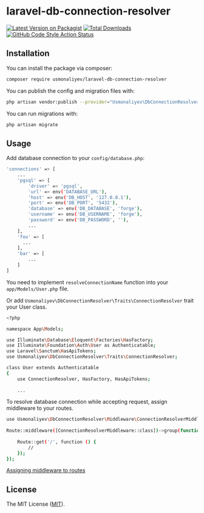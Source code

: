 # laravel-db-connection-resolver

[![Latest Version on Packagist](https://img.shields.io/packagist/v/usmonaliyev/laravel-db-connection-resolver.svg?style=flat-square)](https://packagist.org/packages/usmonaliyev/laravel-db-connection-resolver)
[![Total Downloads](https://img.shields.io/packagist/dt/usmonaliyev/laravel-db-connection-resolver.svg?style=flat-square)](https://packagist.org/packages/usmonaliyev/laravel-db-connection-resolver)
[![GitHub Code Style Action Status](https://img.shields.io/github/actions/workflow/status/usmonaliyev/laravel-db-connection-resolver/fix-php-code-style-issues.yml?branch=main&label=code%20style&style=flat-square)](https://github.com/usmonaliyev/laravel-db-connection-resolver/actions?query=workflow%3A"Fix+PHP+code+style+issues"+branch%3Amain)

## Installation

You can install the package via composer:

```bash
composer require usmonaliyev/laravel-db-connection-resolver
```

You can publish the config and migration files with:

```bash
php artisan vendor:publish --provider="Usmonaliyev\DbConnectionResolver\DbConnectionResolverServiceProvider"
```

You can run migrations with:

```bash
php artisan migrate
```

## Usage

Add database connection to your `config/database.php`:

```bash
'connections' => [
    ...
    'pgsql' => [
        'driver' => 'pgsql',
        'url' => env('DATABASE_URL'),
        'host' => env('DB_HOST', '127.0.0.1'),
        'port' => env('DB_PORT', '5432'),
        'database' => env('DB_DATABASE', 'forge'),
        'username' => env('DB_USERNAME', 'forge'),
        'password' => env('DB_PASSWORD', ''),
        ...
    ],
    'foo' => [
      ...
    ],
    'bar' => [
        ...
    ]
]
```

You need to implement `resolveConnectionName` function into your `app/Models/User.php` file.

Or add `Usmonaliyev\DbConnectionResolver\Traits\ConnectionResolver` trait your User class. 

```bash
<?php

namespace App\Models;

use Illuminate\Database\Eloquent\Factories\HasFactory;
use Illuminate\Foundation\Auth\User as Authenticatable;
use Laravel\Sanctum\HasApiTokens;
use Usmonaliyev\DbConnectionResolver\Traits\ConnectionResolver;

class User extends Authenticatable
{
    use ConnectionResolver, HasFactory, HasApiTokens;
    
    ...
```

To resolve database connection while accepting request, assign middleware to your routes.

```bash
use Usmonaliyev\DbConnectionResolver\Middleware\ConnectionResolverMiddleware; 
 
Route::middleware([ConnectionResolverMiddleware::class])->group(function () {
    
    Route::get('/', function () {
        //
    });
});
```

[Assigning middleware to routes](https://laravel.com/docs/8.x/middleware#assigning-middleware-to-routes)

## License

The MIT License ([MIT](LICENSE.md)).
